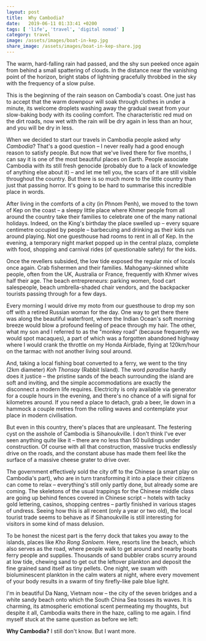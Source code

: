 ```yaml
---
layout: post
title:  Why Cambodia?
date:   2019-06-11 01:33:41 +0200
tags: [ 'life', 'travel', 'digital nomad' ]
category: travel
image: /assets/images/boat-in-kep.jpg
share_image: /assets/images/boat-in-kep-share.jpg
---
```

The warm, hard-falling rain had passed, and the shy sun peeked once again from behind a small spattering of clouds. In the distance near the vanishing point of the horizon, bright stabs of lightning gracefully throbbed in the sky with the frequency of a slow pulse.

This is the beginning of the rain season on Cambodia's coast. One just has to accept that the warm downpour will soak through clothes in under a minute, its welcome droplets washing away the gradual sweat from your slow-baking body with its cooling comfort. The characteristic red mud on the dirt roads, now wet with the rain will be dry again in less than an hour, and you will be dry in less.

When we decided to start our travels in Cambodia people asked _why Cambodia_? That's a good question – I never really had a good enough reason to satisfy people. But now that we've lived there for five months, I can say it is one of the most beautiful places on Earth. People associate Cambodia with its still fresh genocide (probably due to a lack of knowledge of anything else about it) – and let me tell you, the scars of it are still visible throughout the country. But there is so much more to the little country than just that passing horror. It's going to be hard to summarise this incredible place in words.

After living in the comforts of a city (in Phnom Penh), we moved to the town of Kep on the coast – a sleepy little place where Khmer people from all around the country take their families to celebrate one of the many national holidays. Indeed, on the King's birthday the place swelled up – every square centimetre occupied by people – barbecuing and drinking as their kids run around playing. Not one guesthouse had rooms to rent in all of Kep. In the evening, a temporary night market popped up in the central plaza, complete with food, shopping and carnival rides (of questionable safety) for the kids.

Once the revellers subsided, the low tide exposed the regular mix of locals once again. Crab fishermen and their families. Mahogany-skinned white people, often from the UK, Australia or France, frequently with Khmer wives half their age. The beach entrepreneurs: parking women, food cart salespeople, beach umbrella-shaded chair vendors, and the backpacker tourists passing through for a few days.

Every morning I would drive my moto from our guesthouse to drop my son off with a retired Russian woman for the day. One way to get there there was along the beautiful waterfront, where the Indian Ocean's soft morning breeze would blow a profound feeling of peace through my hair. The other, what my son and I referred to as the "monkey road" (because frequently we would spot macaques), a part of which was a forgotten abandoned highway where I would crank the throttle on my Honda Airblade, flying at 120km/hour on the tarmac with not another living soul around.

And, taking a local fishing boat converted to a ferry, we went to the tiny (2km diameter) _Koh Thonsay_ (Rabbit Island). The word _paradise_ hardly does it justice – the pristine sands of the beach surrounding the island are soft and inviting, and the simple accommodations are exactly the disconnect a modern life requires. Electricity is only available via generator for a couple hours in the evening, and there's no chance of a wifi signal for kilometres around. If you need a place to detach, grab a beer, lie down in a hammock a couple metres from the rolling waves and contemplate your place in modern civilisation.

But even in this country, there's places that are unpleasant. The festering cyst on the asshole of Cambodia is Sihanoukville. I don't think I've ever seen anything quite like it – there are no less than 50 buildings under construction. Of course with all that construction, massive trucks endlessly drive on the roads, and the constant abuse has made them feel like the surface of a massive cheese grater to drive over.

The government effectively sold the city off to the Chinese (a smart play on Cambodia's part), who are in turn transforming it into a place their citizens can come to relax – everything's still only partly done, but already some are coming. The skeletons of the usual trappings for the Chinese middle class are going up behind fences covered in Chinese script – hotels with tacky gold lettering, casinos, shopping centres – partly finished in various stages of undress. Seeing how this is all recent (only a year or two old), the local tourist trade seems to behave as if Sihanoukville is still interesting for visitors in some kind of mass delusion.

To be honest the nicest part is the ferry dock that takes you away to the islands, places like _Kho Rong Sanloem_. Here, resorts line the beach, which also serves as the road, where people walk to get around and nearby boats ferry people and supplies. Thousands of sand bubbler crabs scurry around at low tide, chewing sand to get out the leftover plankton and deposit the fine grained sand itself as tiny pellets. One night, we swam with bioluminescent plankton in the calm waters at night, where every movement of your body results in a swarm of tiny firefly-like pale blue light.

I'm in beautiful Da Nang, Vietnam now – the city of the seven bridges and a white sandy beach onto which the South China Sea tosses its waves. It is charming, its atmospheric emotional scent permeating my thoughts, but despite it all, Cambodia waits there in the haze, calling to me again. I find myself stuck at the same question as before we left:

__Why Cambodia?__ I still don't know. But I want more.
